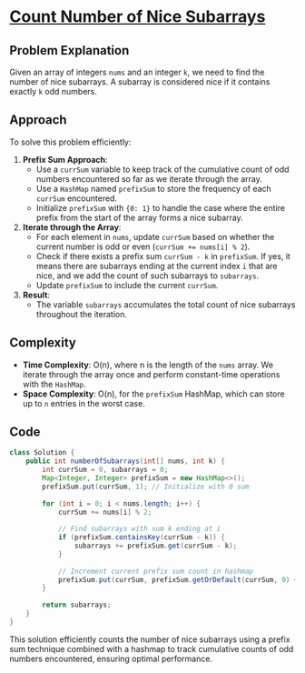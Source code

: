 # [Count Number of Nice Subarrays](https://leetcode.com/problems/count-number-of-nice-subarrays/description/?envType=daily-question&envId=2024-06-22)

## Problem Explanation
Given an array of integers `nums` and an integer `k`, we need to find the number of nice subarrays. A subarray is considered nice if it contains exactly `k` odd numbers.

## Approach
To solve this problem efficiently:
1. **Prefix Sum Approach**:
   - Use a `currSum` variable to keep track of the cumulative count of odd numbers encountered so far as we iterate through the array.
   - Use a `HashMap` named `prefixSum` to store the frequency of each `currSum` encountered.
   - Initialize `prefixSum` with `{0: 1}` to handle the case where the entire prefix from the start of the array forms a nice subarray.
2. **Iterate through the Array**:
   - For each element in `nums`, update `currSum` based on whether the current number is odd or even (`currSum += nums[i] % 2`).
   - Check if there exists a prefix sum `currSum - k` in `prefixSum`. If yes, it means there are subarrays ending at the current index `i` that are nice, and we add the count of such subarrays to `subarrays`.
   - Update `prefixSum` to include the current `currSum`.
3. **Result**:
   - The variable `subarrays` accumulates the total count of nice subarrays throughout the iteration.

## Complexity
- **Time Complexity**: O(n), where n is the length of the `nums` array. We iterate through the array once and perform constant-time operations with the `HashMap`.
- **Space Complexity**: O(n), for the `prefixSum` HashMap, which can store up to `n` entries in the worst case.

## Code
```java
class Solution {
    public int numberOfSubarrays(int[] nums, int k) {
        int currSum = 0, subarrays = 0;
        Map<Integer, Integer> prefixSum = new HashMap<>();
        prefixSum.put(currSum, 1); // Initialize with 0 sum
        
        for (int i = 0; i < nums.length; i++) {
            currSum += nums[i] % 2;
            
            // Find subarrays with sum k ending at i
            if (prefixSum.containsKey(currSum - k)) {
                subarrays += prefixSum.get(currSum - k);
            }
            
            // Increment current prefix sum count in hashmap
            prefixSum.put(currSum, prefixSum.getOrDefault(currSum, 0) + 1);
        }
        
        return subarrays;
    }
}
```

This solution efficiently counts the number of nice subarrays using a prefix sum technique combined with a hashmap to track cumulative counts of odd numbers encountered, ensuring optimal performance.
